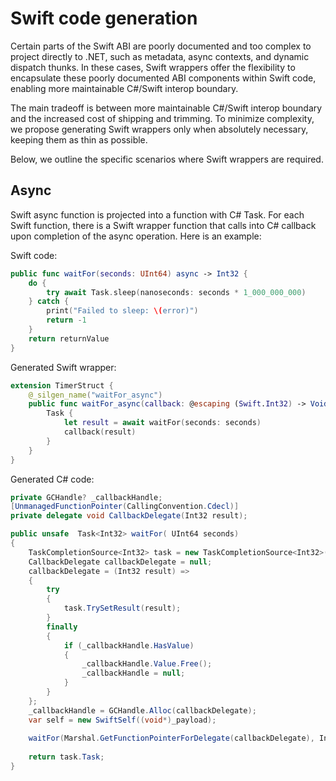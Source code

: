 # Swift code generation

Certain parts of the Swift ABI are poorly documented and too complex to project directly to .NET, such as metadata, async contexts, and dynamic dispatch thunks. In these cases, Swift wrappers offer the flexibility to encapsulate these poorly documented ABI components within Swift code, enabling more maintainable C#/Swift interop boundary.

The main tradeoff is between more maintainable C#/Swift interop boundary and the increased cost of shipping and trimming. To minimize complexity, we propose generating Swift wrappers only when absolutely necessary, keeping them as thin as possible.

Below, we outline the specific scenarios where Swift wrappers are required.

## Async

Swift async function is projected into a function with C# Task. For each Swift function, there is a Swift wrapper function that calls into C# callback upon completion of the async operation. Here is an example:

Swift code:
```swift
public func waitFor(seconds: UInt64) async -> Int32 {
    do {
        try await Task.sleep(nanoseconds: seconds * 1_000_000_000)
    } catch {
        print("Failed to sleep: \(error)")
        return -1
    }
    return returnValue
}
```

Generated Swift wrapper:
```swift
extension TimerStruct {
    @_silgen_name("waitFor_async")
    public func waitFor_async(callback: @escaping (Swift.Int32) -> Void, seconds: Swift.UInt64) {
        Task {
            let result = await waitFor(seconds: seconds)
            callback(result)
        }
    }
}
```

Generated C# code:
```csharp
private GCHandle? _callbackHandle;
[UnmanagedFunctionPointer(CallingConvention.Cdecl)]
private delegate void CallbackDelegate(Int32 result);

public unsafe  Task<Int32> waitFor( UInt64 seconds)
{
    TaskCompletionSource<Int32> task = new TaskCompletionSource<Int32>();
    CallbackDelegate callbackDelegate = null;
    callbackDelegate = (Int32 result) =>
    {
        try
        {
            task.TrySetResult(result);
        }
        finally
        {
            if (_callbackHandle.HasValue)
            {
                _callbackHandle.Value.Free();
                _callbackHandle = null;
            }
        }
    };
    _callbackHandle = GCHandle.Alloc(callbackDelegate);
    var self = new SwiftSelf((void*)_payload);
    
    waitFor(Marshal.GetFunctionPointerForDelegate(callbackDelegate), IntPtr.Zero, seconds, self);
    
    return task.Task;
}
```